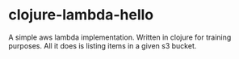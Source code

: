 # clojure-lambda-hello

A simple aws lambda implementation. Written in clojure for training purposes. All it does is listing items in a given s3 bucket. 

